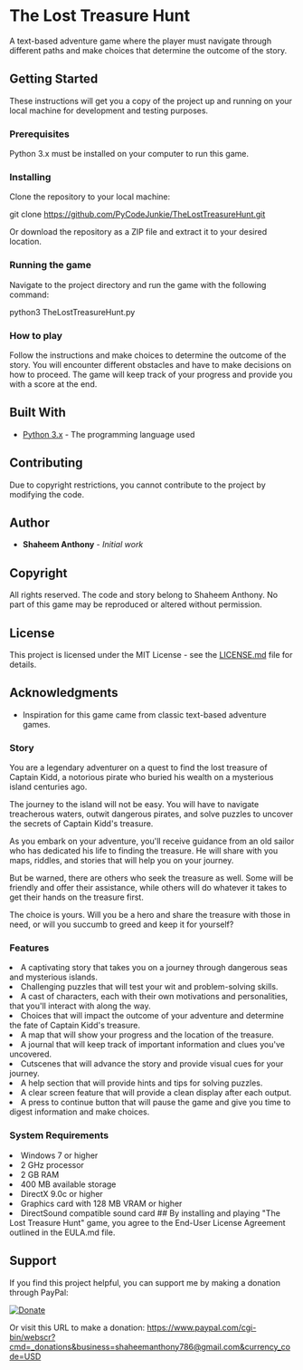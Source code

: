 # The Lost Treasure Hunt

A text-based adventure game where the player must navigate through different paths and make choices that determine the outcome of the story.

## Getting Started

These instructions will get you a copy of the project up and running on your local machine for development and testing purposes.

### Prerequisites

Python 3.x must be installed on your computer to run this game.

### Installing

Clone the repository to your local machine:

git clone https://github.com/PyCodeJunkie/TheLostTreasureHunt.git

Or download the repository as a ZIP file and extract it to your desired location.

### Running the game

Navigate to the project directory and run the game with the following command:

python3 TheLostTreasureHunt.py



### How to play

Follow the instructions and make choices to determine the outcome of the story. You will encounter different obstacles and have to make decisions on how to proceed. The game will keep track of your progress and provide you with a score at the end.

## Built With

* [Python 3.x](https://www.python.org/) - The programming language used

## Contributing

Due to copyright restrictions, you cannot contribute to the project by modifying the code.

## Author

* **Shaheem Anthony** - *Initial work*

## Copyright

All rights reserved. The code and story belong to Shaheem Anthony. No part of this game may be reproduced or altered without permission.

## License

This project is licensed under the MIT License - see the [LICENSE.md](LICENSE.md) file for details.

## Acknowledgments

* Inspiration for this game came from classic text-based adventure games.

<h3>Story</h3>
You are a legendary adventurer on a quest to find the lost treasure of Captain Kidd, a notorious pirate who buried his wealth on a mysterious island centuries ago.

The journey to the island will not be easy. You will have to navigate treacherous waters, outwit dangerous pirates, and solve puzzles to uncover the secrets of Captain Kidd's treasure.

As you embark on your adventure, you'll receive guidance from an old sailor who has dedicated his life to finding the treasure. He will share with you maps, riddles, and stories that will help you on your journey.

But be warned, there are others who seek the treasure as well. Some will be friendly and offer their assistance, while others will do whatever it takes to get their hands on the treasure first.

The choice is yours. Will you be a hero and share the treasure with those in need, or will you succumb to greed and keep it for yourself?

<h3>Features</h3>
<li>A captivating story that takes you on a journey through dangerous seas and mysterious islands.

<li>Challenging puzzles that will test your wit and problem-solving skills.

<li>A cast of characters, each with their own motivations and personalities, that you'll interact with along the way.

<li>Choices that will impact the outcome of your adventure and determine the fate of Captain Kidd's treasure.

<li>A map that will show your progress and the location of the treasure.

<li>A journal that will keep track of important information and clues you've uncovered.

<li>Cutscenes that will advance the story and provide visual cues for your journey.

<li>A help section that will provide hints and tips for solving puzzles.

<li>A clear screen feature that will provide a clean display after each output.

<li>A press to continue button that will pause the game and give you time to digest information and make choices.

<h3>System Requirements</h3>
<li>Windows 7 or higher
<li>2 GHz processor
<li>2 GB RAM
<li>400 MB available storage
<li>DirectX 9.0c or higher
<li>Graphics card with 128 MB VRAM or higher
<li>DirectSound compatible sound card
## By installing and playing "The Lost Treasure Hunt" game, you agree to the End-User License Agreement outlined in the EULA.md file.

## Support

If you find this project helpful, you can support me by making a donation through PayPal:

[![Donate](https://www.paypalobjects.com/en_US/i/btn/btn_donate_LG.gif)](https://www.paypal.com/cgi-bin/webscr?cmd=_donations&business=shaheemanthony786@gmail.com&currency_code=USD)

Or visit this URL to make a donation: https://www.paypal.com/cgi-bin/webscr?cmd=_donations&business=shaheemanthony786@gmail.com&currency_code=USD
